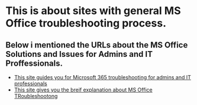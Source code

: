 # This is about sites with general MS Office troubleshooting process.

## Below i mentioned the URLs about the MS Office Solutions and Issues for Admins and IT Proffessionals.

 + [This site guides you for Microsoft 365 troubleshooting for admins and IT professionals](https://learn.microsoft.com/en-us/office/troubleshoot/)
 + [This site gives you the breif explanation about MS Office TRoubleshootong](https://www.techadvisory.org/2014/02/solutions-for-your-ms-office-problems/)
